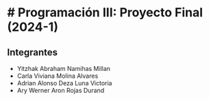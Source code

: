 # # Programación III: Proyecto Final (2024-1)
## Integrantes 
* Yitzhak Abraham Namihas Millan
* Carla Viviana Molina Alvares
* Adrian Alonso Deza Luna Victoria
* Ary Werner Aron Rojas Durand
